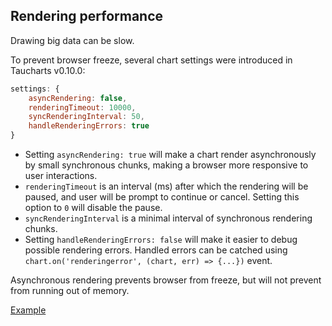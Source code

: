## Rendering performance

Drawing big data can be slow.

To prevent browser freeze, several chart settings were introduced in Taucharts v0.10.0:
``` javascript
settings: {
    asyncRendering: false,
    renderingTimeout: 10000,
    syncRenderingInterval: 50,
    handleRenderingErrors: true
}
```

* Setting `asyncRendering: true` will make a chart render asynchronously by small synchronous chunks, making a browser more responsive to user interactions.
* `renderingTimeout` is an interval (ms) after which the rendering will be paused, and user will be prompt to continue or cancel. Setting this option to `0` will disable the pause.
* `syncRenderingInterval` is a minimal interval of synchronous rendering chunks.
* Setting `handleRenderingErrors: false` will make it easier to debug possible rendering errors. Handled errors can be catched using `chart.on('renderingerror', (chart, err) => {...})` event.

Asynchronous rendering prevents browser from freeze, but will not prevent from running out of memory.

[Example](https://jsfiddle.net/6mdLrj6o/21/)